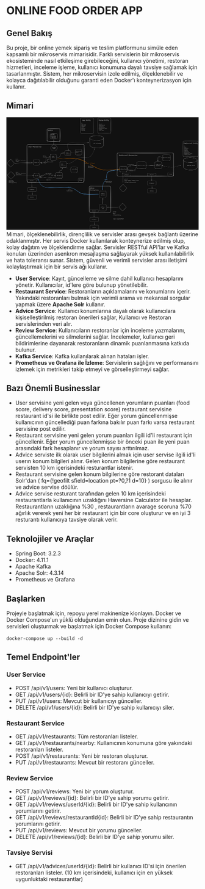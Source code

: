 # ONLINE FOOD ORDER APP
## Genel Bakış

Bu proje, bir online yemek sipariş ve teslim platformunu simüle eden kapsamlı bir mikroservis mimarisidir. Farklı servislerin bir mikroservis ekosisteminde nasıl etkileşime girebileceğini,
kullanıcı yönetimi, restoran hizmetleri, inceleme işleme, kullanıcı konumuna dayalı tavsiye sağlamak için tasarlanmıştır. 
Sistem, her mikroservisin izole edilmiş, ölçeklenebilir ve kolayca dağıtılabilir olduğunu garanti eden Docker'ı konteynerizasyon için kullanır.

## Mimari
![Output](./img/architecture.png)
Mimari, ölçeklenebilirlik, dirençlilik ve servisler arası gevşek bağlantı üzerine odaklanmıştır. Her servis Docker kullanılarak konteynerize edilmiş olup, kolay dağıtım ve ölçeklendirme sağlar.
Servisler RESTful API'lar ve Kafka konuları üzerinden asenkron mesajlaşma sağlayarak yüksek kullanılabilirlik ve hata toleransı sunar. Sistem, güvenli ve verimli servisler arası iletişimi kolaylaştırmak için 
bir servis ağı kullanır.

- **User Service**: Kayıt, güncelleme ve silme dahil kullanıcı hesaplarını yönetir. Kullanıcılar, id'lere göre bulunup yönetilebilir.
- **Restaurant Service**: Restoranların açıklamalarını ve konumlarını içerir. Yakındaki restoranları bulmak için verimli arama ve mekansal sorgular yapmak üzere **Apache Solr** kullanır.
- **Advice Service**: Kullanıcı konumlarına dayalı olarak kullanıcılara kişiselleştirilmiş restoran önerileri sağlar, Kullanıcı ve Restoran servislerinden veri alır.
- **Review Service**: Kullanıcıların restoranlar için inceleme yazmalarını, güncellemelerini ve silmelerini sağlar. İncelemeler, kullanıcı geri bildirimlerine dayanarak restoranların dinamik puanlanmasına katkıda bulunur.
- **Kafka Service**: Kafka kullanılarak alınan hataları işler.
- **Prometheus ve Grafana ile İzleme**: Servislerin sağlığını ve performansını izlemek için metrikleri takip etmeyi ve görselleştirmeyi sağlar.


## Bazı Önemli Businesslar
- User servisine yeni gelen veya güncellenen yorumların puanları (food score, delivery score, presentation score) restaurant servisine restaurant id'si ile birlikte post edilir. Eğer yorum güncellenmişse kullanıcının güncellediği puan farkına bakılır puan farkı varsa restaurant servisine post edilir.
- Restaurant servisine yeni gelen yorum puanları ilgili id'li restaurant için güncellenir. Eğer yorum güncellenmişse bir önceki puan ile yeni puan arasındaki fark hesaplanır ve yorum sayısı arttırılmaz.
- Advice serviste ilk olarak user bilgilerini almak için user servise ilgili id'li userın konum bilgileri alınır. Gelen konum bilgilerine göre restaurant servisten 10 km içerisindeki resturantlar istenir.
- Restaurant servisine gelen konum bilgilerine göre restorant dataları Solr'dan ( fq={!geofilt sfield=location pt=?0,?1 d=10} ) sorgusu ile alınır ve advice servise döülür.
- Advice servise resturant tarafından gelen 10 km içerisindeki restaurantlarla kullanıcının uzaklığını Haversine Calculator ile hesaplar. Restaurantların uzaklığına %30 , restaurantların avarage scoruna %70 ağırlık vererek yeni her bir restaurant için bir core oluşturur ve en iyi 3 resturantı kullanıcıya tavsiye olarak verir.

## Teknolojiler ve Araçlar

- Spring Boot: 3.2.3
- Docker: 4.11.1
- Apache Kafka
- Apache Solr: 4.3.14
- Prometheus ve Grafana

## Başlarken

Projeyie başlatmak için, repoyu yerel makinenize klonlayın. Docker ve Docker Compose'un yüklü olduğundan emin olun. Proje dizinine gidin ve servisleri oluşturmak ve başlatmak için Docker Compose kullanın:

``
docker-compose up --build -d
``

## Temel Endpoint'ler
### User Service

- POST /api/v1/users: Yeni bir kullanıcı oluşturur.
- GET /api/v1/users/{id}: Belirli bir ID'ye sahip kullanıcıyı getirir.
- PUT /api/v1/users: Mevcut bir kullanıcıyı günceller.
- DELETE /api/v1/users/{id}: Belirli bir ID'ye sahip kullanıcıyı siler.

### Restaurant Service

- GET /api/v1/restaurants: Tüm restoranları listeler.
- GET /api/v1/restaurants/nearby: Kullanıcının konumuna göre yakındaki restoranları listeler.
- POST /api/v1/restaurants: Yeni bir restoran oluşturur.
- PUT /api/v1/restaurants: Mevcut bir restoranı günceller.

### Review Service

- POST /api/v1/reviews: Yeni bir yorum oluşturur.
- GET /api/v1/reviews/{id}: Belirli bir ID'ye sahip yorumu getirir.
- GET /api/v1/reviews/userId/{id}: Belirli bir ID'ye sahip kullancının yorumlarını getirir.
- GET /api/v1/reviews/restaurantId{id}: Belirli bir ID'ye sahip restaurantın yorumlarını getirir.
- PUT /api/v1/reviews: Mevcut bir yorumu günceller.
- DELETE /api/v1/reviews/{id}: Belirli bir ID'ye sahip yorumu siler.

### Tavsiye Servisi

- GET /api/v1/advices/userId/{id}: Belirli bir kullanıcı ID'si için önerilen restoranları listeler. (10 km içerisindeki, kullanıcı için en yüksek uygunluktaki restaurantlar)